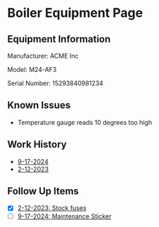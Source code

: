 # Boiler Equipment Page

## Equipment Information
Manufacturer: ACME Inc

Model: M24-AF3

Serial Number: 15293840981234

## Known Issues
- Temperature gauge reads 10 degrees too high

## Work History
- [9-17-2024](../jobs/job_1234/daily_reports/9-17-24.md)
- [2-12-2023](../jobs/job_1234/daily_reports/2-12-23.md)

## Follow Up Items
- [x] [2-12-2023: Stock fuses](../jobs/job_1234/daily_reports/2-12-23.md)
- [ ] [9-17-2024: Maintenance Sticker](../jobs/job_1234/daily_reports/9-17-24.md)
